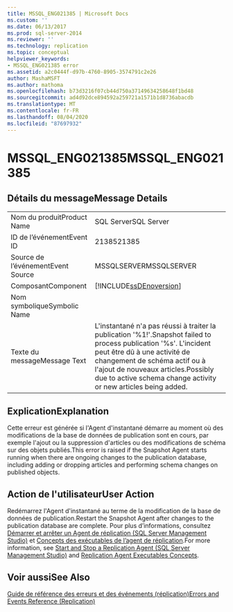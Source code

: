```yaml
---
title: MSSQL_ENG021385 | Microsoft Docs
ms.custom: ''
ms.date: 06/13/2017
ms.prod: sql-server-2014
ms.reviewer: ''
ms.technology: replication
ms.topic: conceptual
helpviewer_keywords:
- MSSQL_ENG021385 error
ms.assetid: a2c0444f-d97b-4760-8905-3574791c2e26
author: MashaMSFT
ms.author: mathoma
ms.openlocfilehash: b73d3216f07cb44d750a37149634258648f1bd48
ms.sourcegitcommit: ad4d92dce894592a259721a1571b1d8736abacdb
ms.translationtype: MT
ms.contentlocale: fr-FR
ms.lasthandoff: 08/04/2020
ms.locfileid: "87697932"
---
```

# <a name="mssql_eng021385"></a><span data-ttu-id="1288a-102">MSSQL_ENG021385</span><span class="sxs-lookup"><span data-stu-id="1288a-102">MSSQL_ENG021385</span></span>
    
## <a name="message-details"></a><span data-ttu-id="1288a-103">Détails du message</span><span class="sxs-lookup"><span data-stu-id="1288a-103">Message Details</span></span>  
  
|||  
|-|-|  
|<span data-ttu-id="1288a-104">Nom du produit</span><span class="sxs-lookup"><span data-stu-id="1288a-104">Product Name</span></span>|<span data-ttu-id="1288a-105">SQL Server</span><span class="sxs-lookup"><span data-stu-id="1288a-105">SQL Server</span></span>|  
|<span data-ttu-id="1288a-106">ID de l’événement</span><span class="sxs-lookup"><span data-stu-id="1288a-106">Event ID</span></span>|<span data-ttu-id="1288a-107">21385</span><span class="sxs-lookup"><span data-stu-id="1288a-107">21385</span></span>|  
|<span data-ttu-id="1288a-108">Source de l’événement</span><span class="sxs-lookup"><span data-stu-id="1288a-108">Event Source</span></span>|<span data-ttu-id="1288a-109">MSSQLSERVER</span><span class="sxs-lookup"><span data-stu-id="1288a-109">MSSQLSERVER</span></span>|  
|<span data-ttu-id="1288a-110">Composant</span><span class="sxs-lookup"><span data-stu-id="1288a-110">Component</span></span>|[!INCLUDE[ssDEnoversion](../../includes/ssdenoversion-md.md)]|  
|<span data-ttu-id="1288a-111">Nom symbolique</span><span class="sxs-lookup"><span data-stu-id="1288a-111">Symbolic Name</span></span>||  
|<span data-ttu-id="1288a-112">Texte du message</span><span class="sxs-lookup"><span data-stu-id="1288a-112">Message Text</span></span>|<span data-ttu-id="1288a-113">L'instantané n'a pas réussi à traiter la publication '%1!'.</span><span class="sxs-lookup"><span data-stu-id="1288a-113">Snapshot failed to process publication '%s'.</span></span> <span data-ttu-id="1288a-114">L'incident peut être dû à une activité de changement de schéma actif ou à l'ajout de nouveaux articles.</span><span class="sxs-lookup"><span data-stu-id="1288a-114">Possibly due to active schema change activity or new articles being added.</span></span>|  
  
## <a name="explanation"></a><span data-ttu-id="1288a-115">Explication</span><span class="sxs-lookup"><span data-stu-id="1288a-115">Explanation</span></span>  
 <span data-ttu-id="1288a-116">Cette erreur est générée si l'Agent d'instantané démarre au moment où des modifications de la base de données de publication sont en cours, par exemple l'ajout ou la suppression d'articles ou des modifications de schéma sur des objets publiés.</span><span class="sxs-lookup"><span data-stu-id="1288a-116">This error is raised if the Snapshot Agent starts running when there are ongoing changes to the publication database, including adding or dropping articles and performing schema changes on published objects.</span></span>  
  
## <a name="user-action"></a><span data-ttu-id="1288a-117">Action de l'utilisateur</span><span class="sxs-lookup"><span data-stu-id="1288a-117">User Action</span></span>  
 <span data-ttu-id="1288a-118">Redémarrez l'Agent d'instantané au terme de la modification de la base de données de publication.</span><span class="sxs-lookup"><span data-stu-id="1288a-118">Restart the Snapshot Agent after changes to the publication database are complete.</span></span> <span data-ttu-id="1288a-119">Pour plus d’informations, consultez [Démarrer et arrêter un Agent de réplication &#40;SQL Server Management Studio&#41;](agents/start-and-stop-a-replication-agent-sql-server-management-studio.md) et [Concepts des exécutables de l’agent de réplication](concepts/replication-agent-executables-concepts.md).</span><span class="sxs-lookup"><span data-stu-id="1288a-119">For more information, see [Start and Stop a Replication Agent &#40;SQL Server Management Studio&#41;](agents/start-and-stop-a-replication-agent-sql-server-management-studio.md) and [Replication Agent Executables Concepts](concepts/replication-agent-executables-concepts.md).</span></span>  
  
## <a name="see-also"></a><span data-ttu-id="1288a-120">Voir aussi</span><span class="sxs-lookup"><span data-stu-id="1288a-120">See Also</span></span>  
 [<span data-ttu-id="1288a-121">Guide de référence des erreurs et des événements &#40;réplication&#41;</span><span class="sxs-lookup"><span data-stu-id="1288a-121">Errors and Events Reference &#40;Replication&#41;</span></span>](errors-and-events-reference-replication.md)  
  
  
